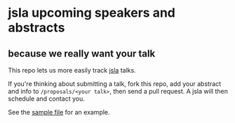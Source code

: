 # jsla upcoming speakers and abstracts 
## because we really want your talk

This repo lets us more easily track [jsla](http://js.la)
talks.

If you're thinking about submitting a talk, fork this repo, add your abstract and info to `/proposals/<your talk>`, then send a pull request.  A jsla will then schedule and contact you. 

See the [sample file](https://github.com/jsla/abstracts/tree/master/proposals/sample.md) for an example.
